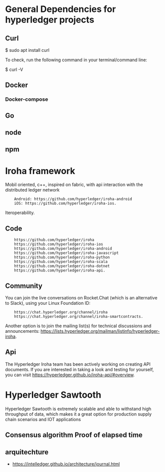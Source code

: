 # General Dependencies for hyperledger projects

## Curl 

$ sudo apt install curl

To check, run the following command in your terminal/command line:

$ curl -V

## Docker
### Docker-compose
## Go
## node
## npm 

# Iroha framework 
Mobil oriented, c++, inspired on fabric, with api interaction with the distributed ledger network

        Android: https://github.com/hyperledger/iroha-android
        iOS: https://github.com/hyperledger/iroha-ios.

Iteroperability. 

## Code
        https://github.com/hyperledger/iroha
        https://github.com/hyperledger/iroha-ios
        https://github.com/hyperledger/iroha-android
        https://github.com/hyperledger/iroha-javascript
        https://github.com/hyperledger/iroha-python
        https://github.com/hyperledger/iroha-scala
        https://github.com/hyperledger/iroha-dotnet
        https://github.com/hyperledger/iroha-api.

## Community 
You can join the live conversations on Rocket.Chat (which is an alternative to Slack), using your Linux Foundation ID:

        https://chat.hyperledger.org/channel/iroha
        https://chat.hyperledger.org/channel/iroha-smartcontracts.

Another option is to join the mailing list(s) for technical discussions and announcements: https://lists.hyperledger.org/mailman/listinfo/hyperledger-iroha.

## Api 
The Hyperledger Iroha team has been actively working on creating API documents. If you are interested in taking a look and testing for yourself, you can visit https://hyperledger.github.io/iroha-api/#overview.

# Hyperledger Sawtooth
Hyperledger Sawtooth is extremely scalable and able to withstand high throughput of data, which makes it a great option for production supply chain scenarios and IOT applications

## Consensus algorithm Proof of elapsed time 
## arquitechture
* https://intelledger.github.io/architecture/journal.html

